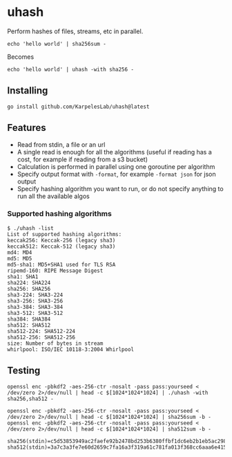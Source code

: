 # uhash

Perform hashes of files, streams, etc in parallel.

    echo 'hello world' | sha256sum -

Becomes

    echo 'hello world' | uhash -with sha256 -

## Installing

    go install github.com/KarpelesLab/uhash@latest

## Features

* Read from stdin, a file or an url
* A single read is enough for all the algorithms (useful if reading has a cost, for example if reading from a s3 bucket)
* Calculation is performed in parallel using one goroutine per algorithm
* Specify output format with `-format`, for example `-format json` for json output
* Specify hashing algorithm you want to run, or do not specify anything to run all the available algos

### Supported hashing algorithms

```
$ ./uhash -list
List of supported hashing algorithms:
keccak256: Keccak-256 (legacy sha3)
keccak512: Keccak-512 (legacy sha3)
md4: MD4
md5: MD5
md5-sha1: MD5+SHA1 used for TLS RSA
ripemd-160: RIPE Message Digest
sha1: SHA1
sha224: SHA224
sha256: SHA256
sha3-224: SHA3-224
sha3-256: SHA3-256
sha3-384: SHA3-384
sha3-512: SHA3-512
sha384: SHA384
sha512: SHA512
sha512-224: SHA512-224
sha512-256: SHA512-256
size: Number of bytes in stream
whirlpool: ISO/IEC 10118-3:2004 Whirlpool
```

## Testing

    openssl enc -pbkdf2 -aes-256-ctr -nosalt -pass pass:yourseed < /dev/zero 2>/dev/null | head -c $[1024*1024*1024] | ./uhash -with sha256,sha512 -

    openssl enc -pbkdf2 -aes-256-ctr -nosalt -pass pass:yourseed < /dev/zero 2>/dev/null | head -c $[1024*1024*1024] | sha256sum -b -
    openssl enc -pbkdf2 -aes-256-ctr -nosalt -pass pass:yourseed < /dev/zero 2>/dev/null | head -c $[1024*1024*1024] | sha512sum -b -

    sha256(stdin)=c5d53853949ac2faefe92b2478bd253b6380ffbf1dc6eb2b1eb5ac298f6cd7be
    sha512(stdin)=3a7c3a3fe7e60d2659c7fa16a3f319a61c781fa013f368cc6aaa6e415828d4eb6fd953f4bb0b0080c10f3474e8e97c2cf66527d852d8d9a4c0c5800e5242a5e3

